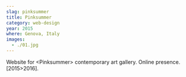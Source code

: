 ```yaml
---
slag: pinksummer
title: Pinksummer
category: web-design
year: 2015
where: Genova, Italy
images:
  - ./01.jpg
---
```


Website for &lt;Pinksummer&gt; contemporary art gallery. Online presence.
[2015>2016].
